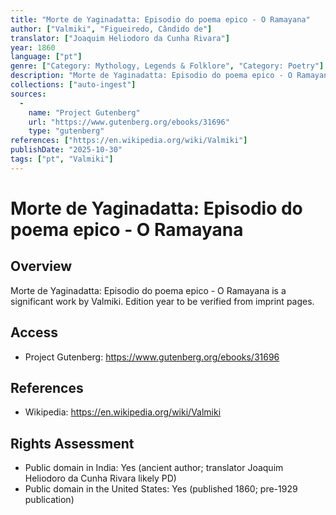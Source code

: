 ```yaml
---
title: "Morte de Yaginadatta: Episodio do poema epico - O Ramayana"
author: ["Valmiki", "Figueiredo, Cândido de"]
translator: ["Joaquim Heliodoro da Cunha Rivara"]
year: 1860
language: ["pt"]
genre: ["Category: Mythology, Legends & Folklore", "Category: Poetry"]
description: "Morte de Yaginadatta: Episodio do poema epico - O Ramayana is a significant work by Valmiki. Edition year to be verified from imprint pages."
collections: ["auto-ingest"]
sources:
  - 
    name: "Project Gutenberg"
    url: "https://www.gutenberg.org/ebooks/31696"
    type: "gutenberg"
references: ["https://en.wikipedia.org/wiki/Valmiki"]
publishDate: "2025-10-30"
tags: ["pt", "Valmiki"]
---
```


# Morte de Yaginadatta: Episodio do poema epico - O Ramayana

## Overview

Morte de Yaginadatta: Episodio do poema epico - O Ramayana is a significant work by Valmiki. Edition year to be verified from imprint pages.

## Access

- Project Gutenberg: https://www.gutenberg.org/ebooks/31696

## References

- Wikipedia: https://en.wikipedia.org/wiki/Valmiki

## Rights Assessment

- Public domain in India: Yes (ancient author; translator Joaquim Heliodoro da Cunha Rivara likely PD)
- Public domain in the United States: Yes (published 1860; pre-1929 publication)

